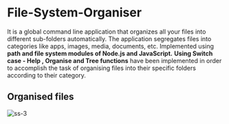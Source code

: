 # File-System-Organiser
It is a global command line application that organizes all your files into different sub-folders automatically. The application segregates files into categories like apps, images, media, documents, etc. Implemented using **path and file system modules of Node.js and JavaScript.**
**Using Switch case - Help , Organise and Tree functions** have been implemented in order to accomplish the task of organising files into their specific folders according to their category. 
 
## Organised files
![ss-3](https://user-images.githubusercontent.com/89742392/144717396-7bbbc6d3-3415-4319-80c8-7182aee78481.png)
